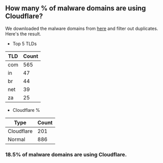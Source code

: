 ## How many % of malware domains are using Cloudflare?


We downloaded the malware domains from [here](https://urlhaus.abuse.ch) and filter out duplicates.
Here's the result.


[//]: # (start replacement)


- Top 5 TLDs

| TLD | Count |
| --- | --- |
| com | 565 |
| in | 47 |
| br | 44 |
| net | 39 |
| za | 25 |


- Cloudflare %

| Type | Count |
| --- | --- |
| Cloudflare | 201 |
| Normal | 886 |


### 18.5% of malware domains are using Cloudflare.